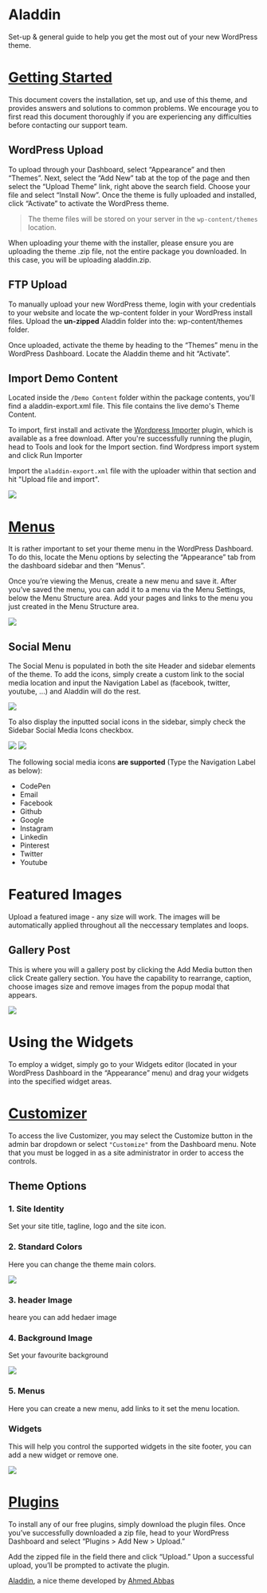 Aladdin
=======

Set-up & general guide to help you get the most out of your new
WordPress theme.


[Getting Started](#GettingStarted)
======================================================

This document covers the installation, set up, and use of this theme,
and provides answers and solutions to common problems. We encourage you
to first read this document thoroughly if you are experiencing any
difficulties before contacting our support team.

WordPress Upload
----------------

To upload through your Dashboard, select “Appearance” and then “Themes”.
Next, select the “Add New” tab at the top of the page and then select
the “Upload Theme” link, right above the search field. Choose your file
and select “Install Now”. Once the theme is fully uploaded and
installed, click “Activate” to activate the WordPress theme.

> The theme files will be stored on your server in the
> `wp-content/themes` location.

When uploading your theme with the installer, please ensure you are
uploading the theme .zip file, not the entire package you downloaded. In
this case, you will be uploading aladdin.zip.

FTP Upload
----------

To manually upload your new WordPress theme, login with your credentials
to your website and locate the wp-content folder in your WordPress
install files. Upload the **un-zipped** Aladdin folder into the:
wp-content/themes folder.

Once uploaded, activate the theme by heading to the “Themes” menu in the
WordPress Dashboard. Locate the Aladdin theme and hit “Activate”.

Import Demo Content
-------------------

Located inside the `/Demo Content` folder within the package contents,
you'll find a aladdin-export.xml file. This file contains the live
demo's Theme Content.

To import, first install and activate the [Wordpress
Importer](https://wordpress.org/plugins/wordpress-importer/) plugin,
which is available as a free download. After you're successfully running
the plugin, head to Tools and look for the Import section. find
Wordpress import system and click Run Importer

Import the `aladdin-export.xml` file with the uploader within that
section and hit "Upload file and import".

![](images/importer.png)

[Menus](#Navigation)
========================================

It is rather important to set your theme menu in the WordPress
Dashboard. To do this, locate the Menu options by selecting the
“Appearance” tab from the dashboard sidebar and then “Menus”.

Once you’re viewing the Menus, create a new menu and save it. After
you’ve saved the menu, you can add it to a menu via the Menu Settings,
below the Menu Structure area. Add your pages and links to the menu you
just created in the Menu Structure area.

![](images/menus.png)

Social Menu
-----------

The Social Menu is populated in both the site Header and sidebar
elements of the theme. To add the icons, simply create a custom link to
the social media location and input the Navigation Label as (facebook,
twitter, youtube, ...) and Aladdin will do the rest.

![](images/menus-social.png)

To also display the inputted social icons in the sidebar, simply check
the Sidebar Social Media Icons checkbox.

![](images/social-header.png) ![](images/social-sidebar.png)

The following social media icons **are supported** (Type the Navigation
Label as below):

-   CodePen
-   Email
-   Facebook
-   Github
-   Google
-   Instagram
-   Linkedin
-   Pinterest
-   Twitter
-   Youtube

Featured Images
===============

Upload a featured image - any size will work. The images will be
automatically applied throughout all the neccessary templates and loops.

Gallery Post
------------

This is where you will a gallery post by clicking the Add Media button
then click Create gallery section. You have the capability to rearrange,
caption, choose images size and remove images from the popup modal that
appears.

![](images/create-gallery.png)

Using the Widgets
=================

To employ a widget, simply go to your Widgets editor (located in your
WordPress Dashboard in the “Appearance” menu) and drag your widgets into
the specified widget areas.

[Customizer](#Customizer)
=============================================

To access the live Customizer, you may select the Customize button in
the admin bar dropdown or select `"Customize"` from the Dashboard menu.
Note that you must be logged in as a site administrator in order to
access the controls.

Theme Options
-------------

### 1. Site Identity

Set your site title, tagline, logo and the site icon.

### 2. Standard Colors

Here you can change the theme main colors.

![](images/custom-color.png)

### 3. header Image

heare you can add hedaer image

### 4. Background Image

Set your favourite background

![](images/background-img.png)

### 5. Menus

Here you can create a new menu, add links to it set the menu location.

### Widgets

This will help you control the supported widgets in the site footer, you
can add a new widget or remove one.

![](images/widgets.png)

[Plugins](#Plugins)
=======================================

To install any of our free plugins, simply download the plugin files.
Once you’ve successfully downloaded a zip file, head to your WordPress
Dashboard and select “Plugins \> Add New \> Upload.”

Add the zipped file in the field there and click “Upload.” Upon a
successful upload, you’ll be prompted to activate the plugin.

[Aladdin](@@demoUrl), a nice theme developed by [Ahmed Abbas](#)
